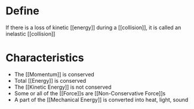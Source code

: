 # Define

If there is a loss of kinetic [[energy]] during a [[collision]], it is called an inelastic [[collision]]

# Characteristics
* The [[Momentum]] is conserved
* Total [[Energy]] is conserved
* The [[Kinetic Energy]] is not conserved
* Some or all of the [[Force]]s are [[Non-Conservative Force]]s
* A part of the [[Mechanical Energy]] is converted into heat, light, sound